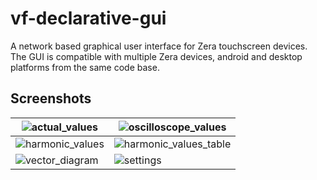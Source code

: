 # vf-declarative-gui
A network based graphical user interface for Zera touchscreen devices.
The GUI is compatible with multiple Zera devices, android and desktop platforms from the same code base.

## Screenshots

| ![actual_values](https://user-images.githubusercontent.com/2573046/40121912-ea17b8da-5922-11e8-9604-2f898ce941db.png) | ![oscilloscope_values](https://user-images.githubusercontent.com/2573046/40121915-eaa3dd2e-5922-11e8-970d-553981fe8501.png) |
|-----------------|-----------------|
| ![harmonic_values](https://user-images.githubusercontent.com/2573046/40121913-ea4b6c34-5922-11e8-9f2e-a825fc1a2b1c.png) | ![harmonic_values_table](https://user-images.githubusercontent.com/2573046/40121914-ea6b7682-5922-11e8-8d5a-34d6d28a724d.png) 
| ![vector_diagram](https://user-images.githubusercontent.com/2573046/40121917-eb0ba3aa-5922-11e8-9f1b-5cdd0ead9230.png) | ![settings](https://user-images.githubusercontent.com/2573046/40121916-ead693e0-5922-11e8-9e71-7985de60eb30.png) |
